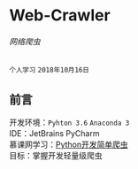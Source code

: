# Web-Crawler
###### 网络爬虫

`个人学习`  `2018年10月16日`


## 前言
开发环境：`Pyhton 3.6` `Anaconda 3`  
IDE：JetBrains PyCharm  
慕课网学习：[Python开发简单爬虫](https://www.imooc.com/learn/563)  
目标：掌握开发轻量级爬虫

